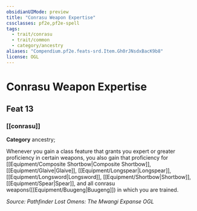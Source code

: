 ```yaml
---
obsidianUIMode: preview
title: "Conrasu Weapon Expertise"
cssclasses: pf2e,pf2e-spell
tags:
  - trait/conrasu
  - trait/common
  - category/ancestry
aliases: "Compendium.pf2e.feats-srd.Item.Gh0rJNsdxBacK9b8"
license: OGL
---
```

# Conrasu Weapon Expertise
## Feat 13
### [[conrasu]]

**Category** ancestry; 




Whenever you gain a class feature that grants you expert or greater proficiency in certain weapons, you also gain that proficiency for [[Equipment/Composite Shortbow|Composite Shortbow]], [[Equipment/Glaive|Glaive]], [[Equipment/Longspear|Longspear]], [[Equipment/Longsword|Longsword]], [[Equipment/Shortbow|Shortbow]], [[Equipment/Spear|Spear]], and all conrasu weapons([[Equipment/Buugeng|Buugeng]]) in which you are trained.

*Source: Pathfinder Lost Omens: The Mwangi Expanse*
*OGL*
